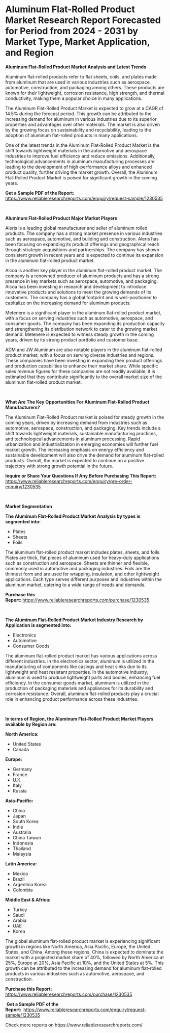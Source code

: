 <p><h1>Aluminum Flat-Rolled Product Market Research Report Forecasted for Period from 2024 -  2031 by Market Type, Market Application, and Region</h1></p><p><strong>Aluminum Flat-Rolled Product Market Analysis and Latest Trends</strong></p>
<p><p>Aluminum flat-rolled products refer to flat sheets, coils, and plates made from aluminum that are used in various industries such as aerospace, automotive, construction, and packaging among others. These products are known for their lightweight, corrosion resistance, high strength, and thermal conductivity, making them a popular choice in many applications.</p><p>The Aluminum Flat-Rolled Product Market is expected to grow at a CAGR of 14.5% during the forecast period. This growth can be attributed to the increasing demand for aluminum in various industries due to its superior properties and advantages over other materials. The market is also driven by the growing focus on sustainability and recyclability, leading to the adoption of aluminum flat-rolled products in many applications.</p><p>One of the latest trends in the Aluminum Flat-Rolled Product Market is the shift towards lightweight materials in the automotive and aerospace industries to improve fuel efficiency and reduce emissions. Additionally, technological advancements in aluminum manufacturing processes are leading to the development of high-performance alloys and enhanced product quality, further driving the market growth. Overall, the Aluminum Flat-Rolled Product Market is poised for significant growth in the coming years.</p></p>
<p><strong>Get a Sample PDF of the Report:&nbsp;</strong> <a href="https://www.reliableresearchreports.com/enquiry/request-sample/1230535">https://www.reliableresearchreports.com/enquiry/request-sample/1230535</a></p>
<p>&nbsp;</p>
<p><strong>Aluminum Flat-Rolled Product Major Market Players</strong></p>
<p><p>Aleris is a leading global manufacturer and seller of aluminum rolled products. The company has a strong market presence in various industries such as aerospace, automotive, and building and construction. Aleris has been focusing on expanding its product offerings and geographical reach through strategic acquisitions and partnerships. The company has shown consistent growth in recent years and is expected to continue its expansion in the aluminum flat-rolled product market.</p><p>Alcoa is another key player in the aluminum flat-rolled product market. The company is a renowned producer of aluminum products and has a strong presence in key markets such as aerospace, automotive, and packaging. Alcoa has been investing in research and development to introduce innovative products and solutions to meet the growing demands of its customers. The company has a global footprint and is well-positioned to capitalize on the increasing demand for aluminum products.</p><p>Metenere is a significant player in the aluminum flat-rolled product market, with a focus on serving industries such as automotive, aerospace, and consumer goods. The company has been expanding its production capacity and strengthening its distribution network to cater to the growing market demand. Metenere is expected to witness steady growth in the coming years, driven by its strong product portfolio and customer base.</p><p>ADM and JW Aluminum are also notable players in the aluminum flat-rolled product market, with a focus on serving diverse industries and regions. These companies have been investing in expanding their product offerings and production capabilities to enhance their market share. While specific sales revenue figures for these companies are not readily available, it is estimated that they contribute significantly to the overall market size of the aluminum flat-rolled product market.</p></p>
<p>&nbsp;</p>
<p><strong>What Are The Key Opportunities For Aluminum Flat-Rolled Product Manufacturers?</strong></p>
<p><p>The Aluminum Flat-Rolled Product market is poised for steady growth in the coming years, driven by increasing demand from industries such as automotive, aerospace, construction, and packaging. Key trends include a shift towards lightweight materials, sustainable manufacturing practices, and technological advancements in aluminum processing. Rapid urbanization and industrialization in emerging economies will further fuel market growth. The increasing emphasis on energy efficiency and sustainable development will also drive the demand for aluminum flat-rolled products. Overall, the market is expected to continue on a positive trajectory with strong growth potential in the future.</p></p>
<p><strong>Inquire or Share Your Questions If Any Before Purchasing This Report:</strong> <a href="https://www.reliableresearchreports.com/enquiry/pre-order-enquiry/1230535">https://www.reliableresearchreports.com/enquiry/pre-order-enquiry/1230535</a></p>
<p>&nbsp;</p>
<p><strong>Market Segmentation</strong></p>
<p><strong>The Aluminum Flat-Rolled Product Market Analysis by types is segmented into:</strong></p>
<p><ul><li>Plates</li><li>Sheets</li><li>Foils</li></ul></p>
<p><p>The aluminum flat-rolled product market includes plates, sheets, and foils. Plates are thick, flat pieces of aluminum used for heavy-duty applications such as construction and aerospace. Sheets are thinner and flexible, commonly used in automotive and packaging industries. Foils are the thinnest form and are used for wrapping, insulation, and other lightweight applications. Each type serves different purposes and industries within the aluminum market, catering to a wide range of needs and demands.</p></p>
<p><strong>Purchase this Report:&nbsp;</strong><a href="https://www.reliableresearchreports.com/purchase/1230535">https://www.reliableresearchreports.com/purchase/1230535</a></p>
<p>&nbsp;</p>
<p><strong>The Aluminum Flat-Rolled Product Market Industry Research by Application is segmented into:</strong></p>
<p><ul><li>Electronics</li><li>Automotive</li><li>Consumer Goods</li></ul></p>
<p><p>The aluminum flat-rolled product market has various applications across different industries. In the electronics sector, aluminum is utilized in the manufacturing of components like casings and heat sinks due to its lightweight and heat resistant properties. In the automotive industry, aluminum is used to produce lightweight parts and bodies, enhancing fuel efficiency. In the consumer goods market, aluminum is utilized in the production of packaging materials and appliances for its durability and corrosion resistance. Overall, aluminum flat-rolled products play a crucial role in enhancing product performance across these industries.</p></p>
<p>&nbsp;</p>
<p><strong>In terms of Region, the Aluminum Flat-Rolled Product Market Players available by Region are:</strong></p>
<p>
    <p> <strong> North America: </strong>
        <ul>
            <li>United States</li>
            <li>Canada</li>
        </ul>
        </p> 
    <p> <strong> Europe: </strong>
        <ul>
            <li>Germany</li>
            <li>France</li>
            <li>U.K.</li>
            <li>Italy</li>
            <li>Russia</li>
        </ul>
        </p> 
    <p> <strong> Asia-Pacific: </strong>
        <ul>
            <li>China</li>
            <li>Japan</li>
            <li>South Korea</li>
            <li>India</li>
            <li>Australia</li>
            <li>China Taiwan</li>
            <li>Indonesia</li>
            <li>Thailand</li>
            <li>Malaysia</li>
        </ul>
        </p> 
    <p> <strong> Latin America: </strong>
        <ul>
            <li>Mexico</li>
            <li>Brazil</li>
            <li>Argentina Korea</li>
            <li>Colombia</li>
        </ul>
        </p> 
    <p> <strong> Middle East & Africa: </strong>
        <ul>
            <li>Turkey</li>
            <li>Saudi</li>
            <li>Arabia</li>
            <li>UAE</li>
            <li>Korea</li>
        </ul>
    </p>
    </p>
<p><p>The global aluminum flat-rolled product market is experiencing significant growth in regions like North America, Asia Pacific, Europe, the United States, and China. Among these regions, China is expected to dominate the market with a projected market share of 40%, followed by North America at 25%, Europe at 20%, Asia Pacific at 10%, and the United States at 5%. This growth can be attributed to the increasing demand for aluminum flat-rolled products in various industries such as automotive, aerospace, and construction.</p></p>
<p><strong>Purchase this Report: </strong><a href="https://www.reliableresearchreports.com/purchase/1230535">https://www.reliableresearchreports.com/purchase/1230535</a></p>
<p>&nbsp;<strong>Get a Sample PDF of the Report:&nbsp;&nbsp;</strong><a href="https://www.reliableresearchreports.com/enquiry/request-sample/1230535">https://www.reliableresearchreports.com/enquiry/request-sample/1230535</a></p>
<p><strong></strong></p>
<p>Check more reports on https://www.reliableresearchreports.com/</p>